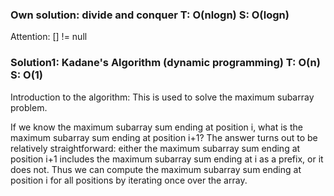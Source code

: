 ### Own solution: divide and conquer T: O(nlogn) S: O(logn)

Attention: [] != null

### Solution1: Kadane's Algorithm (dynamic programming) T: O(n) S: O(1)

Introduction to the algorithm:
This is used to solve the maximum subarray problem.
	
If we know the maximum subarray sum ending at position i, what is the maximum subarray sum ending at position i+1?
The answer turns out to be relatively straightforward: either the maximum subarray sum ending at position i+1 includes the maximum subarray sum ending at i as a prefix, or it does not. Thus we can compute the maximum subarray sum ending at position i for all positions by iterating once over the array. 
	
